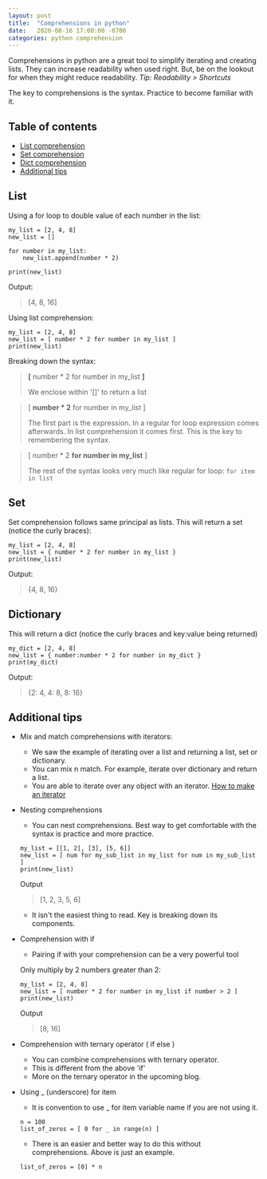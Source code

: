 ```yaml
---
layout: post
title:  "Comprehensions in python"
date:   2020-08-16 17:00:00 -0700
categories: python comprehension
---
```

Comprehensions in python are a great tool to simplify iterating and creating lists.
They can increase readability when used right. But, be on the lookout for when they might reduce readability.
*Tip: Readability > Shortcuts*

The key to comprehensions is the syntax. Practice to become familiar with it.

## Table of contents <!-- omit in toc -->
- [List comprehension](#list)
- [Set comprehension](#set)
- [Dict comprehension](#dictionary)
- [Additional tips](#additional-tips)

## List

Using a for loop to double value of each number in the list:
```
my_list = [2, 4, 8]
new_list = []

for number in my_list:
    new_list.append(number * 2)

print(new_list)
```

Output:

> [4, 8, 16]

Using list comprehension:
```
my_list = [2, 4, 8]
new_list = [ number * 2 for number in my_list ]
print(new_list)
```

Breaking down the syntax:

> **[** number * 2 for number in my_list **]**
>
> We enclose within '[]' to return a list

> [ **number * 2** for number in my_list ]
>
> The first part is the expression. In a regular for loop expression comes afterwards.
> In list comprehension it comes first. This is the key to remembering the syntax.

> [ number * 2 **for number in my_list** ]
>
> The rest of the syntax looks very much like regular for loop: `for item in list`


## Set

Set comprehension follows same principal as lists. This will return a set (notice the curly braces):
```
my_list = [2, 4, 8]
new_list = { number * 2 for number in my_list }
print(new_list)
```

Output:

> {4, 8, 16}


## Dictionary

This will return a dict (notice the curly braces and key:value being returned)
```
my_dict = [2, 4, 8]
new_list = { number:number * 2 for number in my_dict }
print(my_dict)
```

Output:

> {2: 4, 4: 8, 8: 16}


## Additional tips

- Mix and match comprehensions with iterators:
    - We saw the example of iterating over a list and returning a list, set or dictionary.
    - You can mix n match. For example, iterate over dictionary and return a list.
    - You are able to iterate over any object with an iterator. [How to make an iterator](https://treyhunner.com/2018/06/how-to-make-an-iterator-in-python/)
- Nesting comprehensions
    - You can nest comprehensions. Best way to get comfortable with the syntax is practice and more practice.
    ```
    my_list = [[1, 2], [3], [5, 6]]
    new_list = [ num for my_sub_list in my_list for num in my_sub_list ]
    print(new_list)
    ```
    Output
    > [1, 2, 3, 5, 6]
    
    - It isn't the easiest thing to read. Key is breaking down its components.                                                                                                                                                                                                                                                                                              
- Comprehension with if
    - Pairing if with your comprehension can be a very powerful tool
    
    Only multiply by 2 numbers greater than 2:
    ```
    my_list = [2, 4, 8]
    new_list = [ number * 2 for number in my_list if number > 2 ]
    print(new_list)
    ```
    Output
    > [8, 16]
    
- Comprehension with ternary operator (<true> if <condition> else <false>)
    - You can combine comprehensions with ternary operator.
    - This is different from the above 'if'
    - More on the ternary operator in the upcoming blog.
- Using _ (underscore) for item
    - It is convention to use _ for item variable name if you are not using it.
    ```
    n = 100
    list_of_zeros = [ 0 for _ in range(n) ]
    ```
  
    - There is an easier and better way to do this without comprehensions.
    Above is just an example.
    ```
    list_of_zeros = [0] * n
    ```